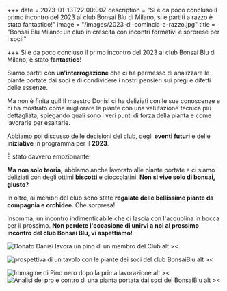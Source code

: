 +++
date = 2023-01-13T22:00:00Z
description = "Si è da poco concluso il primo incontro del 2023 al club Bonsai Blu di Milano, si è partiti a razzo è stato fantastico!"
image = "/images/2023-di-comincia-a-razzo.jpg"
title = "Bonsai Blu Milano: un club in crescita con incontri formativi e sorprese per i soci!"

+++
Si è da poco concluso il primo incontro del 2023 al club Bonsai Blu di Milano, è stato **fantastico!**

Siamo partiti con **un'interrogazione** che ci ha permesso di analizzare le piante portate dai soci e di condividere i nostri pensieri sui pregi e difetti delle essenze.

Ma non è finita qui! Il maestro Donisi ci ha deliziati con le sue conoscenze e ci ha mostrato come migliorare le piante con una valutazione tecnica più dettagliata, spiegando quali sono i veri punti di forza della pianta e come lavorarle per esaltarle.

Abbiamo poi discusso delle decisioni del club, degli **eventi futuri** e delle **iniziative** in programma per il **2023**.

È stato davvero emozionante!

**Ma non solo teoria,** abbiamo anche lavorato alle piante portate e ci siamo deliziati con degli ottimi **biscotti** e cioccolatini. **Non si vive solo di bonsai, giusto?**

In oltre, ai membri del club sono state **regalate delle bellissime piante da compagnia e orchidee**. Che sorpresa!

Insomma, un incontro indimenticabile che ci lascia con l'acquolina in bocca per il prossimo. **Non perdete l'occasione di unirvi a noi al prossimo incontro del club Bonsai Blu, vi aspettiamo!**

![Donato Danisi lavora un pino di un membro del Club alt ><](/images/primo-incontro-2023-at-21-37-14.jpeg "Primo incontro del 2023")

![prospettiva di un tavolo con le piante dei soci del club BonsaiBlu alt ><](/images/primo-incontro-2023-at-21-43-43.jpeg "Le piante dei soci")

![Immagine di Pino nero dopo la prima lavorazione alt ><](/images/primo-incontro-2023-at-22-00-42.jpeg "Pino nero")![Analisi dei pro e contro di una pianta portata dai soci del BonsaiBlu alt ><](/images/primo-incontro-2023-at-21-37-13.jpeg "Lezione di teoria")
